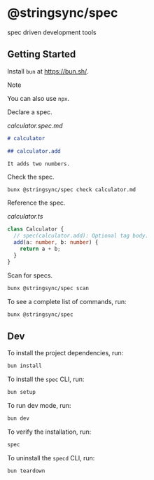 # @stringsync/spec

spec driven development tools

## Getting Started

Install `bun` at https://bun.sh/.

> [!NOTE]  
> You can also use `npx`.

Declare a spec.

_calculator.spec.md_

```md
# calculator

## calculator.add

It adds two numbers.
```

Check the spec.

```
bunx @stringsync/spec check calculator.md
```

Reference the spec.

_calculator.ts_

```ts
class Calculator {
  // spec(calculator.add): Optional tag body.
  add(a: number, b: number) {
    return a + b;
  }
}
```

Scan for specs.

```sh
bunx @stringsync/spec scan
```

To see a complete list of commands, run:

```sh
bunx @stringsync/spec
```

## Dev

To install the project dependencies, run:

```sh
bun install
```

To install the `spec` CLI, run:

```sh
bun setup
```

To run dev mode, run:

```sh
bun dev
```

To verify the installation, run:

```sh
spec
```

To uninstall the `specd` CLI, run:

```sh
bun teardown
```

